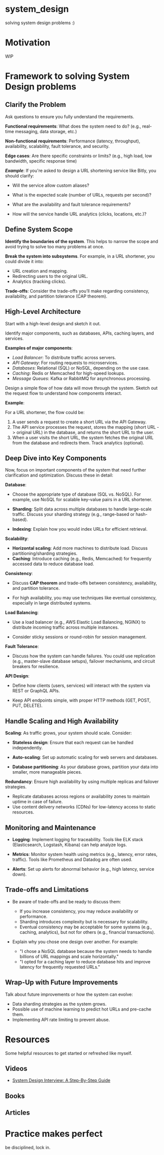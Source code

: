 # system_design

solving system design problems :)

# Motivation

WIP

# Framework to solving System Design problems

## Clarify the Problem
  Ask questions to ensure you fully understand the requirements.

  **Functional requirements**: What does the system need to do? (e.g., real-time messaging, data storage, etc.)

  **Non-functional requirements**: Performance (latency, throughput), availability, scalability, fault tolerance, and security.

  **Edge cases**: Are there specific constraints or limits? (e.g., high load, low bandwidth, specific response time)

  __*Example*__: If you're asked to design a URL shortening service like Bitly, you should clarify:

  - Will the service allow custom aliases?
  
  - What is the expected scale (number of URLs, requests per second)?
  
  - What are the availability and fault tolerance requirements?

  - How will the service handle URL analytics (clicks, locations, etc.)?
## Define System Scope
**Identify the boundaries of the system**. This helps to narrow the scope and avoid trying to solve too many problems at once.

**Break the system into subsystems**. For example, in a URL shortener, you could divide it into:

- URL creation and mapping.
- Redirecting users to the original URL.
- Analytics (tracking clicks).

**Trade-offs**: Consider the trade-offs you’ll make regarding consistency, availability, and partition tolerance (CAP theorem).

## High-Level Architecture
Start with a high-level design and sketch it out.

Identify major components, such as databases, APIs, caching layers, and services.

**Examples of major components**:

- *Load Balancer*: To distribute traffic across servers.
- *API Gateway*: For routing requests to microservices.
- *Databases*: Relational (SQL) or NoSQL, depending on the use case.
- *Caching*: Redis or Memcached for high-speed lookups.
- *Message Queues*: Kafka or RabbitMQ for asynchronous processing.

Design a simple flow of how data will move through the system. 
Sketch out the request flow to understand how components interact.

**Example**:

For a URL shortener, the flow could be:

1. A user sends a request to create a short URL via the API Gateway.
2. The API service processes the request, stores the mapping (short URL -> original URL) in the database, and returns the short URL to the user.
3. When a user visits the short URL, the system fetches the original URL from the database and redirects them.
Track analytics (optional).


## Deep Dive into Key Components
Now, focus on important components of the system that need further clarification and optimization. Discuss these in detail:

**Database**: 

- Choose the appropriate type of database (SQL vs. NoSQL). For example, use NoSQL for scalable key-value pairs in a URL shortener.

- **Sharding**: Split data across multiple databases to handle large-scale traffic. Discuss your sharding strategy (e.g., range-based or hash-based).

- **Indexing**: Explain how you would index URLs for efficient retrieval.

**Scalability**:

- **Horizontal scaling**: Add more machines to distribute load. Discuss partitioning/sharding strategies.
- **Caching**: Introduce caching (e.g., Redis, Memcached) for frequently accessed data to reduce database load.

**Consistency**:

- Discuss **CAP theorem** and trade-offs between consistency, availability, and partition tolerance.

- For high availability, you may use techniques like eventual consistency, especially in large distributed systems.

**Load Balancing**:

- Use a load balancer (e.g., AWS Elastic Load Balancing, NGINX) to distribute incoming traffic across multiple instances.

- Consider sticky sessions or round-robin for session management.

**Fault Tolerance**:

- Discuss how the system can handle failures. You could use replication (e.g., master-slave database setups), failover mechanisms, and circuit breakers for resilience.

**API Design**:

- Define how clients (users, services) will interact with the system via REST or GraphQL APIs.

- Keep API endpoints simple, with proper HTTP methods (GET, POST, PUT, DELETE).

## Handle Scaling and High Availability

**Scaling**: As traffic grows, your system should scale. Consider:

- **Stateless design**: Ensure that each request can be handled independently.

- **Auto-scaling**: Set up automatic scaling for web servers and databases.

- **Database partitioning**: As your database grows, partition your data into smaller, more manageable pieces.

**Redundancy**: Ensure high availability by using multiple replicas and failover strategies.

- Replicate databases across regions or availability zones to maintain uptime in case of failure.
- Use content delivery networks (CDNs) for low-latency access to static resources.

## Monitoring and Maintenance

- **Logging**: Implement logging for traceability. Tools like ELK stack (Elasticsearch, Logstash, Kibana) can help analyze logs.

- **Metrics**: Monitor system health using metrics (e.g., latency, error rates, traffic). Tools like Prometheus and Datadog are often used.

- **Alerts**: Set up alerts for abnormal behavior (e.g., high latency, service down).

## Trade-offs and Limitations
- Be aware of trade-offs and be ready to discuss them:

  - If you increase consistency, you may reduce availability or performance.
  - Sharding introduces complexity but is necessary for scalability.
  - Eventual consistency may be acceptable for some systems (e.g., caching, analytics), but not for others (e.g., financial transactions).

- Explain why you chose one design over another. For example:

  - "I chose a NoSQL database because the system needs to handle billions of URL mappings and scale horizontally."
  - "I opted for a caching layer to reduce database hits and improve latency for frequently requested URLs."


## Wrap-Up with Future Improvements

Talk about future improvements or how the system can evolve:

- Data sharding strategies as the system grows.
- Possible use of machine learning to predict hot URLs and pre-cache them.
- Implementing API rate limiting to prevent abuse.

# Resources

Some helpful resources to get started or refreshed like myself.

## Videos

- [System Design Interview: A Step-By-Step Guide](https://www.youtube.com/watch?v=i7twT3x5yv8)

## Books

## Articles

# Practice makes perfect

be disciplined, lock in.
